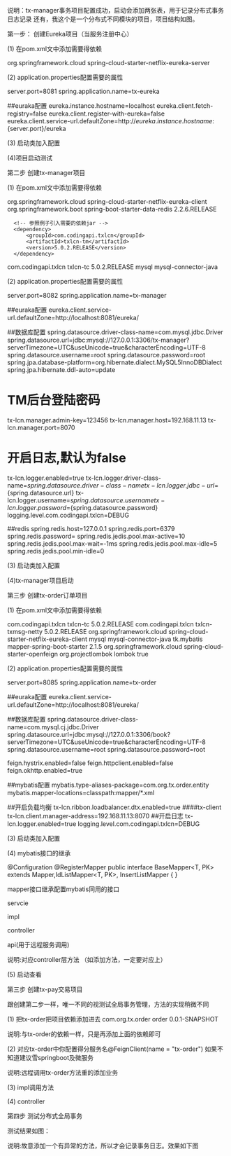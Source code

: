 


说明：tx-manager事务项目配置成功，启动会添加两张表，用于记录分布式事务日志记录
还有，我这个是一个分布式不同模块的项目，项目结构如图。





第一步：
    创建Eureka项目（当服务注册中心）

(1)  在pom.xml文中添加需要得依赖


<dependency>
   <groupId>org.springframework.cloud</groupId>
   <artifactId>spring-cloud-starter-netflix-eureka-server</artifactId>
</dependency>


(2) application.properties配置需要的属性


server.port=8081
spring.application.name=tx-eureka

##euraka配置
eureka.instance.hostname=localhost
eureka.client.fetch-registry=false
eureka.client.register-with-eureka=false
eureka.client.service-url.defaultZone=http://${eureka.instance.hostname}:${server.port}/eureka

(3) 启动类加入配置


(4)项目启动测试







第二步
  创建tx-manager项目

(1)  在pom.xml文中添加需要得依赖



<dependency>
   <groupId>org.springframework.cloud</groupId>
   <artifactId>spring-cloud-starter-netflix-eureka-client</artifactId>
</dependency>

<dependency>
   <groupId>org.springframework.boot</groupId>
   <artifactId>spring-boot-starter-data-redis</artifactId>
   <version>2.2.6.RELEASE</version>
</dependency>


      <!-- 参照例子引入需要的依赖jar -->
      <dependency>
          <groupId>com.codingapi.txlcn</groupId>
          <artifactId>txlcn-tm</artifactId>
          <version>5.0.2.RELEASE</version>
      </dependency>

<dependency>
   <groupId>com.codingapi.txlcn</groupId>
   <artifactId>txlcn-tc</artifactId>
   <version>5.0.2.RELEASE</version>
</dependency>

<dependency>
   <groupId>mysql</groupId>
   <artifactId>mysql-connector-java</artifactId>
</dependency>


(2)  application.properties配置需要的属性

server.port=8082
spring.application.name=tx-manager

##euraka配置
eureka.client.service-url.defaultZone=http://localhost:8081/eureka/

##数据库配置
spring.datasource.driver-class-name=com.mysql.jdbc.Driver
spring.datasource.url=jdbc:mysql://127.0.0.1:3306/tx-manager?serverTimezone=UTC&useUnicode=true&characterEncoding=UTF-8
spring.datasource.username=root
spring.datasource.password=root
spring.jpa.database-platform=org.hibernate.dialect.MySQL5InnoDBDialect
spring.jpa.hibernate.ddl-auto=update


# TM后台登陆密码
tx-lcn.manager.admin-key=123456
tx-lcn.manager.host=192.168.11.13
tx-lcn.manager.port=8070


# 开启日志,默认为false
tx-lcn.logger.enabled=true
tx-lcn.logger.driver-class-name=${spring.datasource.driver-class-name}
tx-lcn.logger.jdbc-url=${spring.datasource.url}
tx-lcn.logger.username=${spring.datasource.username}
tx-lcn.logger.password=${spring.datasource.password}
logging.level.com.codingapi.txlcn=DEBUG


##redis
spring.redis.host=127.0.0.1
spring.redis.port=6379
spring.redis.password=
spring.redis.jedis.pool.max-active=10
spring.redis.jedis.pool.max-wait=-1ms
spring.redis.jedis.pool.max-idle=5
spring.redis.jedis.pool.min-idle=0


(3) 启动类加入配置


(4)tx-manager项目启动



第三步
 创建tx-order订单项目

(1)  在pom.xml文中添加需要得依赖



<dependency>
   <groupId>com.codingapi.txlcn</groupId>
   <artifactId>txlcn-tc</artifactId>
   <version>5.0.2.RELEASE</version>
</dependency>

<dependency>
   <groupId>com.codingapi.txlcn</groupId>
   <artifactId>txlcn-txmsg-netty</artifactId>
   <version>5.0.2.RELEASE</version>
</dependency>

<dependency>
   <groupId>org.springframework.cloud</groupId>
   <artifactId>spring-cloud-starter-netflix-eureka-client</artifactId>
</dependency>

<dependency>
   <groupId>mysql</groupId>
   <artifactId>mysql-connector-java</artifactId>
</dependency>

<dependency>
   <groupId>tk.mybatis</groupId>
   <artifactId>mapper-spring-boot-starter</artifactId>
   <version>2.1.5</version>
</dependency>

<dependency>
   <groupId>org.springframework.cloud</groupId>
   <artifactId>spring-cloud-starter-openfeign</artifactId>
</dependency>

<dependency>
   <groupId>org.projectlombok</groupId>
   <artifactId>lombok</artifactId>
   <optional>true</optional>
</dependency>



(2)  application.properties配置需要的属性



server.port=8085
spring.application.name=tx-order

##euraka配置
eureka.client.service-url.defaultZone=http://localhost:8081/eureka/

##数据库配置
spring.datasource.driver-class-name=com.mysql.cj.jdbc.Driver
spring.datasource.url=jdbc:mysql://127.0.0.1:3306/book?serverTimezone=UTC&useUnicode=true&characterEncoding=UTF-8
spring.datasource.username=root
spring.datasource.password=root


feign.hystrix.enabled=false
feign.httpclient.enabled=false
feign.okhttp.enabled=true



##mybatis配置
mybatis.type-aliases-package=com.org.tx.order.entity
mybatis.mapper-locations=classpath:mapper/*.xml

##开启负载均衡
tx-lcn.ribbon.loadbalancer.dtx.enabled=true
####tx-client
tx-lcn.client.manager-address=192.168.11.13:8070
##开启日志
tx-lcn.logger.enabled=true
logging.level.com.codingapi.txlcn=DEBUG

(3) 启动类加入配置




(4)  mybatis接口的继承

@Configuration
@RegisterMapper
public interface BaseMapper<T, PK> extends Mapper<T>,IdListMapper<T, PK>, InsertListMapper<T> {
}

mapper接口继承配置mybatis同用的接口




servcie



impl


controller


api(用于远程服务调用)

说明:对应controller层方法 （如添加方法，一定要对应上）

(5) 启动查看



第三步
 创建tx-pay交易项目




跟创建第二步一样，唯一不同的视测试全局事务管理，方法的实现稍微不同

(1) 把tx-order把项目依赖添加进去
<dependency>
   <groupId>com.org.tx.order</groupId>
   <artifactId>order</artifactId>
   <version>0.0.1-SNAPSHOT</version>
</dependency>

说明:与tx-order的依赖一样，只是再添加上面的依赖即可


(2) 对应tx-order中你配置得分服务名@FeignClient(name = "tx-order") 如果不知道建议雪springboot及微服务


说明:远程调用tx-order方法重的添加业务


(3)  impl调用方法



(4) controller




第四步
      测试分布式全局事务




测试结果如图：


说明:故意添加一个有异常的方法，所以才会记录事务日志。效果如下图


